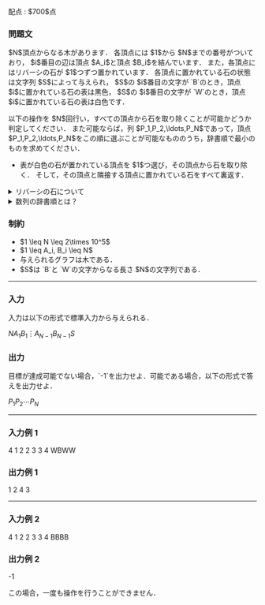 
<div>

<span>

<span>

<p>
配点 : $700$点
</p>

<div>

<section>

### **問題文**

<p>
$N$頂点からなる木があります．
各頂点には $1$から $N$までの番号がついており，
$i$番目の辺は頂点 $A_i$と頂点 $B_i$を結んでいます．
また，各頂点にはリバーシの石が $1$つずつ置かれています．
各頂点に置かれている石の状態は文字列 $S$によって与えられ，
$S$の $i$番目の文字が `B`のとき，頂点 $i$に置かれている石の表は黒色，
$S$の $i$番目の文字が `W`のとき，頂点 $i$に置かれている石の表は白色です．
</p>

<p>
以下の操作を $N$回行い，すべての頂点から石を取り除くことが可能かどうか判定してください．
また可能ならば，列 $P_1,P_2,\ldots,P_N$であって，頂点 $P_1,P_2,\ldots,P_N$をこの順に選ぶことが可能なもののうち，辞書順で最小のものを求めてください．
</p>

<ul>

<li>
表が白色の石が置かれている頂点を $1$つ選び，その頂点から石を取り除く．
  そして，その頂点と隣接する頂点に置かれている石をすべて裏返す．
</li>

</ul>

<details>

<summary>
リバーシの石について
</summary>
リバーシの石は一方の面が黒色，もう一方の面が白色になっており，裏返すと表の色が入れ替わります．

</details>

<details>

<summary>
数列の辞書順とは？
</summary>

<p>
相異なる数列 $S$と数列 $T$の大小を判定するアルゴリズムを以下に説明します． 
</p>

<p>
以下では $S$の $i$番目の要素を $S_i$のように表します．また， $S$が $T$より辞書順で小さい場合は $S \lt T$，大きい場合は $S \gt T$と表します．
</p>

<ol>

<li>
$S$と $T$のうち長さが短い方の文字列の長さを $L$とします．$i=1,2,\dots,L$に対して $S_i$と $T_i$が一致するか調べます． 
</li>

<li>
$S_i \neq T_i$である $i$が存在する場合，そのような $i$のうち最小のものを $j$とします．そして，$S_j$と $T_j$を比較して， $S_j$が $T_j$より（数として）小さい場合は $S \lt T$，大きい場合は $S \gt T$と決定して，アルゴリズムを終了します． 
</li>

<li>
$S_i \neq T_i$である $i$が存在しない場合， $S$と $T$の長さを比較して，$S$が $T$より短い場合は $S \lt T$，長い場合は $S \gt T$と決定して，アルゴリズムを終了します． 
</li>

</ol>

</details>

</section>

</div>

<div>

<section>

### **制約**

<ul>

<li>
$1 \leq N \leq 2\times 10^5$
</li>

<li>
$1 \leq A_i, B_i \leq N$
</li>

<li>
与えられるグラフは木である．
</li>

<li>
$S$は `B`と `W`の文字からなる長さ $N$の文字列である．
</li>

</ul>

</section>

</div>

---

<div>

<div>

<section>

### **入力**

<p>
入力は以下の形式で標準入力から与えられる．
</p>

<div>

$N$$A_1$$B_1$$\vdots$$A_{N-1}$$B_{N-1}$$S$
</div>

</section>

</div>

<div>

<section>

### **出力**

<p>
目標が達成可能でない場合，`-1`を出力せよ．可能である場合，以下の形式で答えを出力せよ．
</p>

<div>

$P_1$$P_2$$\cdots$$P_N$
</div>

</section>

</div>

</div>

---

<div>

<section>

### **入力例 1**

<div>

4
1 2
2 3
3 4
WBWW

</div>

</section>

</div>

<div>

<section>

### **出力例 1**

<div>

1 2 4 3 

</div>

</section>

</div>

---

<div>

<section>

### **入力例 2**

<div>

4
1 2
2 3
3 4
BBBB

</div>

</section>

</div>

<div>

<section>

### **出力例 2**

<div>

-1

</div>

<p>
この場合，一度も操作を行うことができません．
</p>

</section>

</div>

</span>

</span>

</div>
